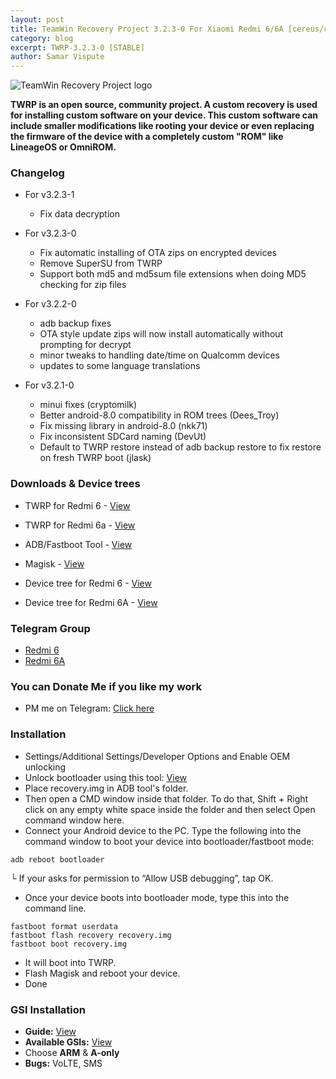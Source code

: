 ```yaml
---
layout: post
title: TeamWin Recovery Project 3.2.3-0 For Xiaomi Redmi 6/6A [cereus/cactus][OFFICIAL]
category: blog
excerpt: TWRP-3.2.3-0 [STABLE]
author: Samar Vispute
---
```


![TeamWin Recovery Project logo](http://samarv-121.github.io/images/twrp.png)

**TWRP is an open source, community project. A custom recovery is used for installing custom software on your device.
 This custom software can include smaller modifications like rooting your device or even replacing
 the firmware of the device with a completely custom "ROM" like LineageOS or OmniROM.**

### Changelog
* For v3.2.3-1
  * Fix data decryption

* For v3.2.3-0
  * Fix automatic installing of OTA zips on encrypted devices
  * Remove SuperSU from TWRP
  * Support both md5 and md5sum file extensions when doing MD5 checking for zip files

* For v3.2.2-0
  * adb backup fixes
  * OTA style update zips will now install automatically without prompting for decrypt
  * minor tweaks to handling date/time on Qualcomm devices
  * updates to some language translations
  
* For v3.2.1-0
  * minui fixes (cryptomilk)
  * Better android-8.0 compatibility in ROM trees (Dees_Troy)
  * Fix missing library in android-8.0 (nkk71)
  * Fix inconsistent SDCard naming (DevUt)
  * Default to TWRP restore instead of adb backup restore to fix restore on fresh TWRP boot (jlask)

### Downloads & Device trees
* TWRP for Redmi 6 - [View](https://twrp.me/xiaomi/xiaomiredmi6.html)
* TWRP for Redmi 6a - [View](https://twrp.me/xiaomi/xiaomiredmi6a.html)
* ADB/Fastboot Tool - [View](https://www.androidfilehost.com/?fid=11410963190603854248)
* Magisk - [View](https://github.com/topjohnwu/Magisk/releases)
 
* Device tree for Redmi 6 - [View](https://github.com/TeamWin/android_device_xiaomi_cereus)
* Device tree for Redmi 6A - [View](https://github.com/TeamWin/android_device_xiaomi_cactus)

### Telegram Group
* [Redmi 6](https://web.telegram.org/#/im?p=@redmi6official)
* [Redmi 6A](https://web.telegram.org/#/im?p=@redmi6aofficial)

### You can Donate Me if you like my work
* PM me on Telegram: [Click here](https://web.telegram.org/#/im?p=@SamarV121)

### Installation
* Settings/Additional Settings/Developer Options and Enable OEM unlocking 
* Unlock bootloader using this tool: [View](http://miuirom.xiaomi.com/rom/u265827351/2.2.624.14/miflash_unlock-en-2.2.624.14.zip)
* Place recovery.img in ADB tool's folder.
* Then open a CMD window inside that folder. To do that, Shift + Right click on any empty white space inside the folder and then select Open command window here.
* Connect your Android device to the PC. Type the following into the command window to boot your device into bootloader/fastboot mode:
```
adb reboot bootloader
```
└ If your asks for permission to “Allow USB debugging”, tap OK.
* Once your device boots into bootloader mode, type this into the command line.
```
fastboot format userdata
fastboot flash recovery recovery.img
fastboot boot recovery.img
```
* It will boot into TWRP.
* Flash Magisk and reboot your device.
* Done

### GSI Installation
* **Guide:** [View](https://www.xda-developers.com/flash-generic-system-image-project-treble-device)
* **Available GSIs:** [View](https://github.com/phhusson/treble_experimentations/wiki/Generic-System-Image-%28GSI%29-list)
* Choose **ARM** & **A-only**
* **Bugs:** VoLTE, SMS
